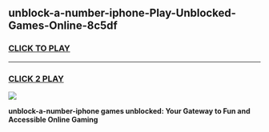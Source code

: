
## unblock-a-number-iphone-Play-Unblocked-Games-Online-8c5df
<h3>
<a href="https://premium76.site?title=unblock-a-number-iphone&ref=25A">CLICK TO PLAY</a></h3>
<hr>

<h3>
<a href="https://premium76.site?title=unblock-a-number-iphone&ref=25A">CLICK 2 PLAY</a>
  
</h3>

<a href="https://premium76.site?title=unblock-a-number-iphone&ref=25A"><img src="https://clearcache.store/games.png"></a>


**unblock-a-number-iphone games unblocked: Your Gateway to Fun and Accessible Online Gaming**
